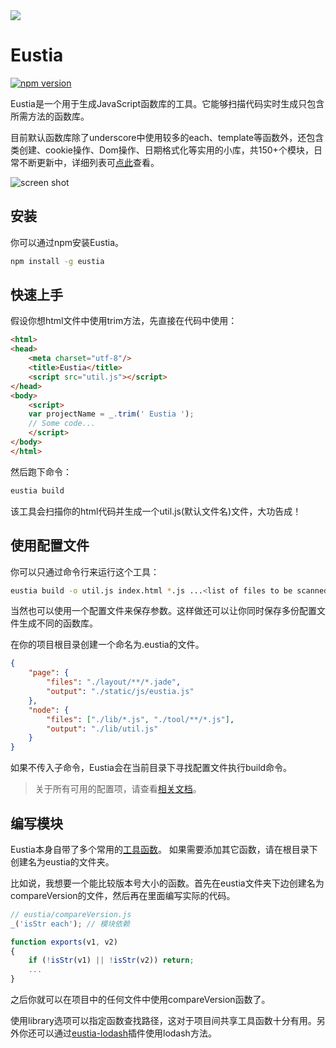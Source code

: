 <a href="http://liriliri.github.io/eustia/" target="_blank">
    <img src="http://7xn2zy.com1.z0.glb.clouddn.com/github_eustia.jpg">
</a>

# Eustia

[![npm version](https://badge.fury.io/js/eustia.svg)](https://badge.fury.io/js/eustia)

Eustia是一个用于生成JavaScript函数库的工具。它能够扫描代码实时生成只包含所需方法的函数库。

目前默认函数库除了underscore中使用较多的each、template等函数外，还包含类创建、cookie操作、Dom操作、日期格式化等实用的小库，共150+个模块，日常不断更新中，详细列表可[点此](http://liriliri.github.io/eustia/module.html)查看。

![screen shot](http://7xn2zy.com1.z0.glb.clouddn.com/eustia_screenshot.gif)

## 安装

你可以通过npm安装Eustia。

```bash
npm install -g eustia
```

## 快速上手

假设你想html文件中使用trim方法，先直接在代码中使用：

```html
<html>
<head>
    <meta charset="utf-8"/>
    <title>Eustia</title>
    <script src="util.js"></script>
</head>
<body>
    <script>
    var projectName = _.trim(' Eustia ');
    // Some code...
    </script>
</body>
</html>
```

然后跑下命令：

```bash
eustia build
```

该工具会扫描你的html代码并生成一个util.js(默认文件名)文件，大功告成！

## 使用配置文件

你可以只通过命令行来运行这个工具：

```bash
eustia build -o util.js index.html *.js ...<list of files to be scanned>
```

当然也可以使用一个配置文件来保存参数。这样做还可以让你同时保存多份配置文件生成不同的函数库。

在你的项目根目录创建一个命名为.eustia的文件。

```json
{
    "page": {
        "files": "./layout/**/*.jade",
        "output": "./static/js/eustia.js"
    },
    "node": {
        "files": ["./lib/*.js", "./tool/**/*.js"],
        "output": "./lib/util.js"
    }
}
```

如果不传入子命令，Eustia会在当前目录下寻找配置文件执行build命令。

> 关于所有可用的配置项，请查看[相关文档](http://liriliri.github.io/eustia/docs.html#commands)。

## 编写模块

Eustia本身自带了多个常用的[工具函数](http://liriliri.github.io/eustia/module.html)。
如果需要添加其它函数，请在根目录下创建名为eustia的文件夹。

比如说，我想要一个能比较版本号大小的函数。首先在eustia文件夹下边创建名为compareVersion的文件，然后再在里面编写实际的代码。

```javascript
// eustia/compareVersion.js
_('isStr each'); // 模块依赖

function exports(v1, v2)
{
    if (!isStr(v1) || !isStr(v2)) return;
    ...
}
```

之后你就可以在项目中的任何文件中使用compareVersion函数了。

使用library选项可以指定函数查找路径，这对于项目间共享工具函数十分有用。另外你还可以通过[eustia-lodash](https://github.com/liriliri/eustia-lodash)插件使用lodash方法。

